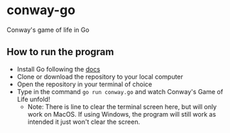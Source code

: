 # conway-go
 Conway's game of life in Go

## How to run the program
- Install Go following the [docs](https://go.dev/doc/install)
- Clone or download the repository to your local computer
- Open the repository in your terminal of choice
- Type in the command `go run conway.go` and watch Conway's Game of Life unfold!
  - Note: There is line to clear the terminal screen here, but will only work on MacOS. If using Windows, the program will still work as intended it just won't clear the screen. 